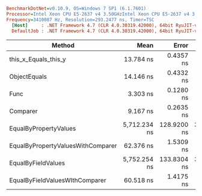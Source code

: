 ``` ini

BenchmarkDotNet=v0.10.9, OS=Windows 7 SP1 (6.1.7601)
Processor=Intel Xeon CPU E5-2637 v4 3.50GHzIntel Xeon CPU E5-2637 v4 3.50GHz, ProcessorCount=16
Frequency=3410087 Hz, Resolution=293.2477 ns, Timer=TSC
  [Host]     : .NET Framework 4.7 (CLR 4.0.30319.42000), 64bit RyuJIT-v4.7.2114.0
  DefaultJob : .NET Framework 4.7 (CLR 4.0.30319.42000), 64bit RyuJIT-v4.7.2114.0


```
 |                            Method |         Mean |       Error |      StdDev | Scaled | ScaledSD |  Gen 0 |  Gen 1 | Allocated |
 |---------------------------------- |-------------:|------------:|------------:|-------:|---------:|-------:|-------:|----------:|
 |              this_x_Equals_this_y |    13.784 ns |   0.4357 ns |   1.2710 ns |   1.00 |     0.00 |      - |      - |       0 B |
 |                      ObjectEquals |    14.146 ns |   0.4332 ns |   1.2705 ns |   1.03 |     0.13 |      - |      - |       0 B |
 |                              Func |     3.303 ns |   0.1280 ns |   0.3754 ns |   0.24 |     0.04 |      - |      - |       0 B |
 |                          Comparer |     9.167 ns |   0.2635 ns |   0.7768 ns |   0.67 |     0.08 |      - |      - |       0 B |
 |             EqualByPropertyValues | 5,712.234 ns | 128.9200 ns | 376.0656 ns | 417.91 |    47.07 | 0.3281 | 0.0153 |    2079 B |
 | EqualByPropertyValuesWithComparer |    62.376 ns |   1.5309 ns |   4.4657 ns |   4.56 |     0.53 |      - |      - |       0 B |
 |                EqualByFieldValues | 5,752.254 ns | 133.8304 ns | 394.6019 ns | 420.84 |    48.09 | 0.3052 | 0.0153 |    1958 B |
 |    EqualByFieldValuesWIthComparer |    60.518 ns |   1.4175 ns |   4.1574 ns |   4.43 |     0.51 |      - |      - |       0 B |
